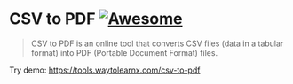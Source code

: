 # CSV to PDF [![Awesome](https://cdn.rawgit.com/sindresorhus/awesome/d7305f38d29fed78fa85652e3a63e154dd8e8829/media/badge.svg)](https://github.com/sindresorhus/awesome)

>CSV to PDF is an online tool that converts CSV files (data in a tabular format) into PDF (Portable Document Format) files.

Try demo: https://tools.waytolearnx.com/csv-to-pdf
